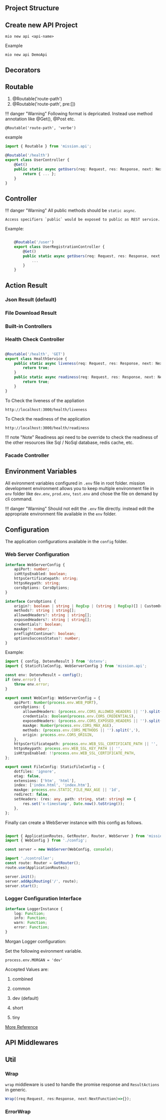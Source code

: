 ## Project Structure
## Create new API Project

    mio new api <api-name>

Example

    mio new api DemoApi

## Decorators

## Routable

1. @Routable('route-path')
2. @Routable('route-path', pre:[])

!!! danger "Warning"
    Following format is depricated. Instead use method annotation like @Get(), @Post etc.
    
    @Routable('route-path', 'verbe')

example

``` typescript
import { Routable } from 'mission.api';

@Routable('/health')
export class UserController {
    @Get()
    public static async getUsers(req: Request, res: Response, next: NextFunction): Promise<boolean> {
        return { ... };
    }
}

```

## Controller
    
!!! danger "Warning"
    All public methods should be `static async`.
    
    Access specifiers `public` would be exposed to public as REST service.
    
Example:

```typescript

    @Routable('/user')
    export class UserRegistrationController {
        @Get()
        public static async getUsers(req: Request, res: Response, next: NextFunction): Promise<any> {
            ...
        }
    }
```
## Action Result

### Json Result (default)
### File Download Result

### Built-in Controllers

### Health Check Controller

```typescript 

@Routable('/health', 'GET')
export class HealthService {
    public static async liveness(req: Request, res: Response, next: NextFunction): Promise<boolean> {
        return true;
    }
    public static async readiness(req: Request, res: Response, next: NextFunction): Promise<boolean> {
        return true;
    }
}
```
To Check the liveness of the appliation
    
    http://localhost:3000/health/liveness

To Check the readiness of the application

    http://localhost:3000/health/readiness

!!! note "Note"
    Readiness api need to be override to check the readiness of the other resources like Sql / NoSql database, redis cache, etc.

### Facade Controller

## Environment Variables
All evironment variables configured in `.env` file in root folder. mission development environment allows you to keep multiple environment file in `env` folder like `dev.env`, `prod.env`, `test.env` and chose the file on demand by cli command. 

!!! danger "Warning"
    Should not edit the `.env` file directly. instead edit the appropriate environment file available in the `env` folder.

## Configuration
The application configurations available in the `config` folder.
### Web Server Configuration

``` typescript
interface WebServerConfig {
    apiPort: number;
    isHttpsEnabled: boolean;
    httpsCertificatepath: string;
    httpsKeypath: string;
    corsOptions: CorsOptions;
}

interface CorsOptions {
    origin?: boolean | string | RegExp | (string | RegExp)[] | CustomOrigin;
    methods?: string | string[];
    allowedHeaders?: string | string[];
    exposedHeaders?: string | string[];
    credentials?: boolean;
    maxAge?: number;
    preflightContinue?: boolean;
    optionsSuccessStatus?: number;
}
```

Example: 

``` typescript
import { config, DotenvResult } from 'dotenv';
import { StaticFileConfig, WebServerConfig } from 'mission.api';

const env: DotenvResult = config();
if (env.error) {
    throw env.error;
}

export const WebConfig: WebServerConfig = {
    apiPort: Number(process.env.WEB_PORT),
    corsOptions: {  
        allowedHeaders: (process.env.CORS_ALLOWED_HEADERS || '').split(','),
        credentials: Boolean(process.env.CORS_CREDENTIALS),
        exposedHeaders: (process.env.CORS_EXPOSED_HEADERS || '').split(','),
        maxAge: Number(process.env.CORS_MAX_AGE),
        methods: (process.env.CORS_METHODS || '').split(','),
        origin: process.env.CORS_ORIGIN,
    },
    httpsCertificatepath: process.env.WEB_SSL_CERTIFICATE_PATH || '',
    httpsKeypath: process.env.WEB_SSL_KEY_PATH || '',
    isHttpsEnabled: !!process.env.WEB_SSL_CERTIFICATE_PATH,
};

export const FileConfig: StaticFileConfig = {
    dotfiles: 'ignore',
    etag: false,
    extensions: ['htm', 'html'],
    index: ['index.html', 'index.htm'],
    maxAge: process.env.STATIC_FILE_MAX_AGE || '1d',
    redirect: false,
    setHeaders: (res: any, path: string, stat: string) => {
        res.set('x-timestamp', Date.now().toString());
    },
};

```

Finally can create a WebServer instance with this config as follows.

``` typescript

import { ApplicationRoutes, GetRouter, Router, WebServer } from 'mission.api';
import { WebConfig } from './config';

const server = new WebServer(WebConfig, console);

import './controller';
const route: Router = GetRouter();
route.use(ApplicationRoutes);

server.init();
server.addApiRouting('/', route);
server.start();


```

### Logger Configuration Interface

``` typescript 
interface LoggerInstance {
    log: Function;
    info: Function;
    warn: Function;
    error: Function;
}
```
Morgan Logger configuration: 

Set the following evironment variable. 

    process.env.MORGAN = 'dev'

Accepted Values are: 

1. combined

2. common

3. dev (default)

4. short

5. tiny

[More Reference](https://www.npmjs.com/package/morgan)

## API Middlewares

## Util

### Wrap
`wrap` middleware is used to handle the promise response and `ResultActions` in generic.

``` typescript
Wrap((req:Request, res:Response, next:NextFunction)=>{});

```

### ErrorWrap
